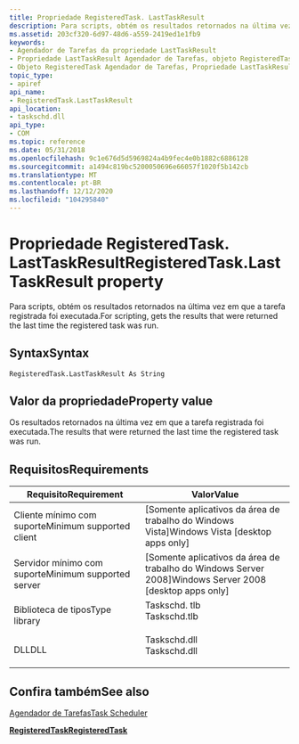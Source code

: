 ```yaml
---
title: Propriedade RegisteredTask. LastTaskResult
description: Para scripts, obtém os resultados retornados na última vez em que a tarefa registrada foi executada.
ms.assetid: 203cf320-6d97-48d6-a559-2419ed1e1fb9
keywords:
- Agendador de Tarefas da propriedade LastTaskResult
- Propriedade LastTaskResult Agendador de Tarefas, objeto RegisteredTask
- Objeto RegisteredTask Agendador de Tarefas, Propriedade LastTaskResult
topic_type:
- apiref
api_name:
- RegisteredTask.LastTaskResult
api_location:
- taskschd.dll
api_type:
- COM
ms.topic: reference
ms.date: 05/31/2018
ms.openlocfilehash: 9c1e676d5d5969824a4b9fec4e0b1882c6886128
ms.sourcegitcommit: a1494c819bc5200050696e66057f1020f5b142cb
ms.translationtype: MT
ms.contentlocale: pt-BR
ms.lasthandoff: 12/12/2020
ms.locfileid: "104295840"
---
```

# <a name="registeredtasklasttaskresult-property"></a><span data-ttu-id="f8aa5-106">Propriedade RegisteredTask. LastTaskResult</span><span class="sxs-lookup"><span data-stu-id="f8aa5-106">RegisteredTask.LastTaskResult property</span></span>

<span data-ttu-id="f8aa5-107">Para scripts, obtém os resultados retornados na última vez em que a tarefa registrada foi executada.</span><span class="sxs-lookup"><span data-stu-id="f8aa5-107">For scripting, gets the results that were returned the last time the registered task was run.</span></span>

## <a name="syntax"></a><span data-ttu-id="f8aa5-108">Syntax</span><span class="sxs-lookup"><span data-stu-id="f8aa5-108">Syntax</span></span>


```VB
RegisteredTask.LastTaskResult As String
```



## <a name="property-value"></a><span data-ttu-id="f8aa5-109">Valor da propriedade</span><span class="sxs-lookup"><span data-stu-id="f8aa5-109">Property value</span></span>

<span data-ttu-id="f8aa5-110">Os resultados retornados na última vez em que a tarefa registrada foi executada.</span><span class="sxs-lookup"><span data-stu-id="f8aa5-110">The results that were returned the last time the registered task was run.</span></span>

## <a name="requirements"></a><span data-ttu-id="f8aa5-111">Requisitos</span><span class="sxs-lookup"><span data-stu-id="f8aa5-111">Requirements</span></span>



| <span data-ttu-id="f8aa5-112">Requisito</span><span class="sxs-lookup"><span data-stu-id="f8aa5-112">Requirement</span></span> | <span data-ttu-id="f8aa5-113">Valor</span><span class="sxs-lookup"><span data-stu-id="f8aa5-113">Value</span></span> |
|-------------------------------------|-----------------------------------------------------------------------------------------|
| <span data-ttu-id="f8aa5-114">Cliente mínimo com suporte</span><span class="sxs-lookup"><span data-stu-id="f8aa5-114">Minimum supported client</span></span><br/> | <span data-ttu-id="f8aa5-115">\[Somente aplicativos da área de trabalho do Windows Vista\]</span><span class="sxs-lookup"><span data-stu-id="f8aa5-115">Windows Vista \[desktop apps only\]</span></span><br/>                                          |
| <span data-ttu-id="f8aa5-116">Servidor mínimo com suporte</span><span class="sxs-lookup"><span data-stu-id="f8aa5-116">Minimum supported server</span></span><br/> | <span data-ttu-id="f8aa5-117">\[Somente aplicativos da área de trabalho do Windows Server 2008\]</span><span class="sxs-lookup"><span data-stu-id="f8aa5-117">Windows Server 2008 \[desktop apps only\]</span></span><br/>                                    |
| <span data-ttu-id="f8aa5-118">Biblioteca de tipos</span><span class="sxs-lookup"><span data-stu-id="f8aa5-118">Type library</span></span><br/>             | <dl> <span data-ttu-id="f8aa5-119"><dt>Taskschd. tlb</dt></span><span class="sxs-lookup"><span data-stu-id="f8aa5-119"><dt>Taskschd.tlb</dt></span></span> </dl> |
| <span data-ttu-id="f8aa5-120">DLL</span><span class="sxs-lookup"><span data-stu-id="f8aa5-120">DLL</span></span><br/>                      | <dl> <span data-ttu-id="f8aa5-121"><dt>Taskschd.dll</dt></span><span class="sxs-lookup"><span data-stu-id="f8aa5-121"><dt>Taskschd.dll</dt></span></span> </dl> |



## <a name="see-also"></a><span data-ttu-id="f8aa5-122">Confira também</span><span class="sxs-lookup"><span data-stu-id="f8aa5-122">See also</span></span>

<dl> <dt>

[<span data-ttu-id="f8aa5-123">Agendador de Tarefas</span><span class="sxs-lookup"><span data-stu-id="f8aa5-123">Task Scheduler</span></span>](task-scheduler-start-page.md)
</dt> <dt>

[<span data-ttu-id="f8aa5-124">**RegisteredTask**</span><span class="sxs-lookup"><span data-stu-id="f8aa5-124">**RegisteredTask**</span></span>](registeredtask.md)
</dt> </dl>

 

 





